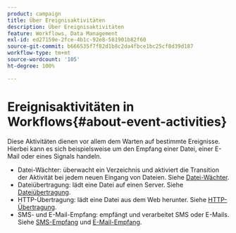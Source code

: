 ```yaml
---
product: campaign
title: Über Ereignisaktivitäten
description: Über Ereignisaktivitäten
feature: Workflows, Data Management
exl-id: ed27159e-2fce-4b1c-92e8-581901b82f60
source-git-commit: b666535f7f82d1b8c2da4fbce1bc25cf8d39d187
workflow-type: tm+mt
source-wordcount: '105'
ht-degree: 100%

---
```


# Ereignisaktivitäten in Workflows{#about-event-activities}



Diese Aktivitäten dienen vor allem dem Warten auf bestimmte Ereignisse. Hierbei kann es sich beispielsweise um den Empfang einer Datei, einer E-Mail oder eines Signals handeln.

* Datei-Wächter: überwacht ein Verzeichnis und aktiviert die Transition der Aktivität bei jedem neuen Eingang von Dateien. Siehe [Datei-Wächter](file-collector.md).
* Dateiübertragung: lädt eine Datei auf einen Server. Siehe [Dateiübertragung](file-transfer.md).
* HTTP-Übertragung: lädt eine Datei aus dem Web herunter. Siehe [HTTP-Übertragung](web-download.md).
* SMS- und E-Mail-Empfang: empfängt und verarbeitet SMS oder E-Mails. Siehe [SMS-Empfang](inbound-sms.md) und [E-Mail-Empfang](inbound-emails.md).
